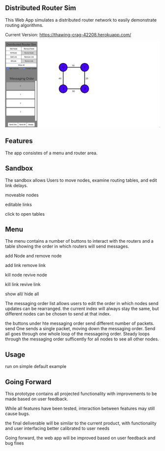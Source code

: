 ## Distributed Router Sim

This Web App simulates a distributed router network to easily demonstrate routing algorithms.

Current Version: https://thawing-crag-42208.herokuapp.com/

![Alt text](readmeImages/overview.png?raw=true "Title")

## Features

The app consistes of a menu and router area. 

## Sandbox 
The sandbox allows Users to move nodes, examine routing tables, and edit link delays.

moveable nodes 

editable links

click to open tables

## Menu 

The menu contains a number of buttons to interact with the routers and a table showing the order in which routers will send messages. 



add Node and remove node

add link remove link

kill node revive node

kill link revive link

show all/ hide all

The messaging order list allows users to edit the order in which nodes send updates can be rearranged. the current index will always stay the same, but different nodes can be chosen to send at that index.

the buttons under hte messaging order send different number of packets. send One sends a single packet, moving down the messaging order. Send all goes through one whole loop of the messageing order. Steady loops through the messaging order sufficently for all nodes to see all other nodes.

## Usage

run on simple default example

## Going Forward

This prototype contains all projected functionality with improvements to be made based on user feedback.

While all features have been tested, interaction between features may still cause bugs.



the final deliverable will be similar to the current product, with functionality and user interfacing better calibrated to user needs

Going forward, the web app will be improved based on user feedback and bug fixes
